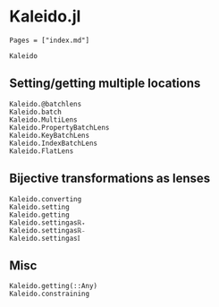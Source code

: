 # Kaleido.jl

```@index
Pages = ["index.md"]
```

```@docs
Kaleido
```

## Setting/getting multiple locations

```@docs
Kaleido.@batchlens
Kaleido.batch
Kaleido.MultiLens
Kaleido.PropertyBatchLens
Kaleido.KeyBatchLens
Kaleido.IndexBatchLens
Kaleido.FlatLens
```

## Bijective transformations as lenses

```@docs
Kaleido.converting
Kaleido.setting
Kaleido.getting
Kaleido.settingasℝ₊
Kaleido.settingasℝ₋
Kaleido.settingas𝕀
```

## Misc

```@docs
Kaleido.getting(::Any)
Kaleido.constraining
```
